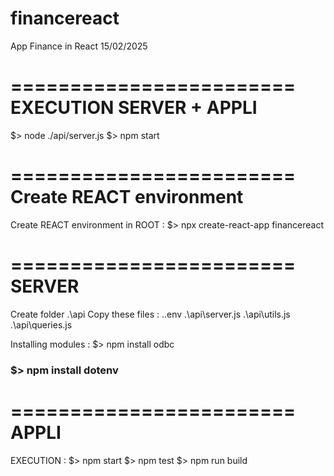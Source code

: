 # financereact
App Finance in React
15/02/2025

========================
EXECUTION SERVER + APPLI
========================
$> node ./api/server.js
$> npm start

========================
Create REACT environment
========================
Create REACT environment in ROOT :
$> npx create-react-app financereact

========================
SERVER
========================
Create folder .\api
Copy these files :
.\.env
.\api\server.js
.\api\utils.js
.\api\queries.js

Installing modules :
$> npm install odbc
### $> npm install dotenv


========================
 APPLI
========================

EXECUTION :
$> npm start
$> npm test
$> npm run build

